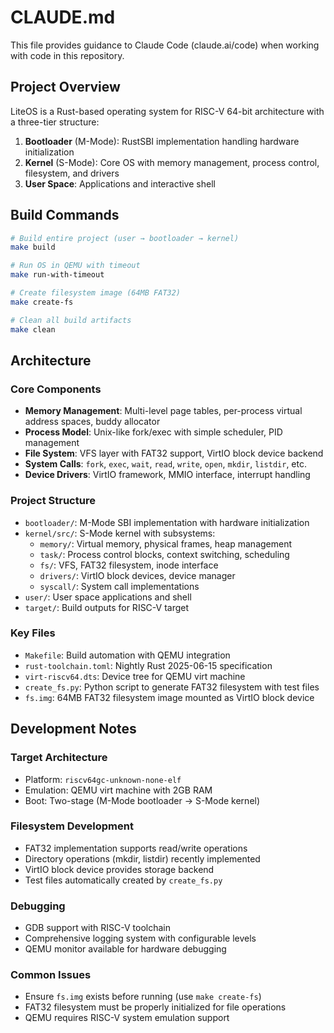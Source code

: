 # CLAUDE.md

This file provides guidance to Claude Code (claude.ai/code) when working with code in this repository.

## Project Overview

LiteOS is a Rust-based operating system for RISC-V 64-bit architecture with a three-tier structure:

1. **Bootloader** (M-Mode): RustSBI implementation handling hardware initialization
2. **Kernel** (S-Mode): Core OS with memory management, process control, filesystem, and drivers
3. **User Space**: Applications and interactive shell

## Build Commands

```bash
# Build entire project (user → bootloader → kernel)
make build

# Run OS in QEMU with timeout
make run-with-timeout

# Create filesystem image (64MB FAT32)
make create-fs

# Clean all build artifacts
make clean
```

## Architecture

### Core Components

- **Memory Management**: Multi-level page tables, per-process virtual address spaces, buddy allocator
- **Process Model**: Unix-like fork/exec with simple scheduler, PID management
- **File System**: VFS layer with FAT32 support, VirtIO block device backend
- **System Calls**: `fork`, `exec`, `wait`, `read`, `write`, `open`, `mkdir`, `listdir`, etc.
- **Device Drivers**: VirtIO framework, MMIO interface, interrupt handling

### Project Structure

- `bootloader/`: M-Mode SBI implementation with hardware initialization
- `kernel/src/`: S-Mode kernel with subsystems:
  - `memory/`: Virtual memory, physical frames, heap management
  - `task/`: Process control blocks, context switching, scheduling
  - `fs/`: VFS, FAT32 filesystem, inode interface
  - `drivers/`: VirtIO block devices, device manager
  - `syscall/`: System call implementations
- `user/`: User space applications and shell
- `target/`: Build outputs for RISC-V target

### Key Files

- `Makefile`: Build automation with QEMU integration
- `rust-toolchain.toml`: Nightly Rust 2025-06-15 specification
- `virt-riscv64.dts`: Device tree for QEMU virt machine
- `create_fs.py`: Python script to generate FAT32 filesystem with test files
- `fs.img`: 64MB FAT32 filesystem image mounted as VirtIO block device

## Development Notes

### Target Architecture

- Platform: `riscv64gc-unknown-none-elf`
- Emulation: QEMU virt machine with 2GB RAM
- Boot: Two-stage (M-Mode bootloader → S-Mode kernel)

### Filesystem Development

- FAT32 implementation supports read/write operations
- Directory operations (mkdir, listdir) recently implemented
- VirtIO block device provides storage backend
- Test files automatically created by `create_fs.py`

### Debugging

- GDB support with RISC-V toolchain
- Comprehensive logging system with configurable levels
- QEMU monitor available for hardware debugging

### Common Issues

- Ensure `fs.img` exists before running (use `make create-fs`)
- FAT32 filesystem must be properly initialized for file operations
- QEMU requires RISC-V system emulation support
